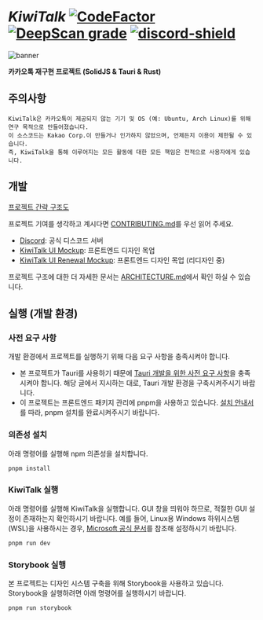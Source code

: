 [discord-invite]: https://discord.gg/vVs8WVY3y6
[discord-shield]: https://discord.com/api/guilds/1024212069349855232/widget.png

# _KiwiTalk_ [![CodeFactor](https://www.codefactor.io/repository/github/kiwitalk/kiwitalk/badge?s=c3981bac3a87fe9d0f0c5fdb854efd203b389649)](https://www.codefactor.io/repository/github/kiwitalk/kiwitalk) [![DeepScan grade](https://deepscan.io/api/teams/13288/projects/16289/branches/346077/badge/grade.svg)](https://deepscan.io/dashboard#view=project&tid=13288&pid=16289&bid=346077) [ ![discord-shield][] ][discord-invite]

![banner](./img/banner.gif)

**카카오톡 재구현 프로젝트 (SolidJS & Tauri & Rust)**

## 주의사항

```
KiwiTalk은 카카오톡이 제공되지 않는 기기 및 OS (예: Ubuntu, Arch Linux)를 위해 연구 목적으로 만들어졌습니다.
이 소스코드는 Kakao Corp.이 만들거나 인가하지 않았으며, 언제든지 이용이 제한될 수 있습니다.
즉, KiwiTalk을 통해 이루어지는 모든 활동에 대한 모든 책임은 전적으로 사용자에게 있습니다.
```

## 개발

[프로젝트 간략 구조도](./img/big-picture.svg)

프로젝트 기여를 생각하고 계시다면 [CONTRIBUTING.md](./CONTRIBUTING.md)를 우선 읽어 주세요.
- [Discord](https://discord.gg/vVs8WVY3y6): 공식 디스코드 서버
- [KiwiTalk UI Mockup](https://www.figma.com/file/JYO6jyz0Kji2KiPCW5cH5o/KiwiTalk-UI-Mockup-2?node-id=0%3A1): 프론트엔드 디자인 목업
- [KiwiTalk UI Renewal Mockup](https://www.figma.com/file/LPejFxlk4JX4cESFtFCuje/KiwiTalk-Renewal): 프론트엔드 디자인 목업 (리디자인 중)

프로젝트 구조에 대한 더 자세한 문서는 [ARCHITECTURE.md](./ARCHITECTURE.md)에서 확인 하실 수 있습니다.

## 실행 (개발 환경)

### 사전 요구 사항

개발 환경에서 프로젝트를 실행하기 위해 다음 요구 사항을 충족시켜야 합니다.

- 본 프로젝트가 Tauri를 사용하기 때문에 [Tauri 개발을 위한 사전 요구 사항](https://tauri.app/ko/v1/guides/getting-started/prerequisites/)을 충족시켜야 합니다.
  해당 글에서 지시하는 대로, Tauri 개발 환경을 구축시켜주시기 바랍니다.
- 이 프로젝트는 프론트엔드 패키지 관리에 pnpm을 사용하고 있습니다.
  [설치 안내서](https://pnpm.io/installation)를 따라, pnpm 설치를 완료시켜주시기 바랍니다.

### 의존성 설치

아래 명령어를 실행해 npm 의존성을 설치합니다.

```sh
pnpm install
```

### KiwiTalk 실행

아래 명령어를 실행해 KiwiTalk을 실행합니다. GUI 창을 띄워야 하므로, 적절한 GUI 설정이 존재하는지 확인하시기 바랍니다.
예를 들어, Linux용 Windows 하위시스템(WSL)을 사용하시는 경우, [Microsoft 공식 문서](https://learn.microsoft.com/ko-kr/windows/wsl/tutorials/gui-apps)를 참조해 설정하시기 바랍니다.

```sh
pnpm run dev
```

### Storybook 실행

본 프로젝트는 디자인 시스템 구축을 위해 Storybook을 사용하고 있습니다.
Storybook을 실행하려면 아래 명령어를 실행하시기 바랍니다.

```sh
pnpm run storybook
```
